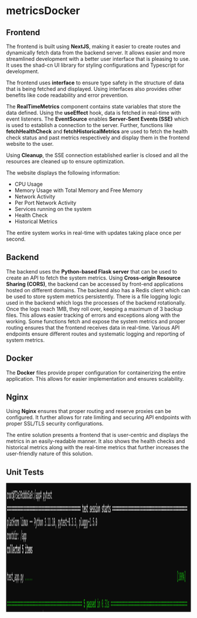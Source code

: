 ﻿# metricsDocker

## Frontend
The frontend is built using **NextJS**, making it easier to create routes and dynamically fetch data from the backend server.
It allows easier and more streamlined development with a better user interface that is pleasing to use. It uses the shad-cn UI library for styling configurations and Typescript for development.

The frontend uses **interface** to ensure type safety in the structure of data that is being fetched and displayed. Using interfaces also provides other benefits like code readability and error prevention.

The **RealTimeMetrics** component contains state variables that store the data defined. Using the **useEffect** hook, data is fetched in real-time with event listeners. The **EventSource** enables **Server-Sent Events (SSE)** which is used to establish a connection to the server.
Further, functions like **fetchHealthCheck** and **fetchHistoricalMetrics** are used to fetch the health check status and past metrics respectively and display them in the frontend website to the user.

Using **Cleanup**, the SSE connection established earlier is closed and all the resources are cleaned up to ensure optimization.

The website displays the following information:
- CPU Usage
- Memory Usage with Total Memory and Free Memory
- Network Activity
- Per Port Network Activity
- Services running on the system
- Health Check
- Historical Metrics

The entire system works in real-time with updates taking place once per second.

## Backend
The backend uses the **Python-based Flask server** that can be used to create an API to fetch the system metrics. Using **Cross-origin Resource Sharing (CORS)**, the backend can be accessed by front-end applications hosted on different domains.
The backend also has a Redis client which can be used to store system metrics persistently. There is a file logging logic used in the backend which logs the processes of the backend rotationally. Once the logs reach 1MB, they roll over, keeping a maximum of 3 backup files. This allows easier tracking of errors and exceptions along with the working. Some functions fetch and expose the system metrics and proper routing ensures that the frontend receives data in real-time.
Various API endpoints ensure different routes and systematic logging and reporting of system metrics.

## Docker
The **Docker** files provide proper configuration for containerizing the entire application. This allows for easier implementation and ensures scalability.

## Nginx
Using **Nginx** ensures that proper routing and reserve proxies can be configured. It further allows for rate limiting and securing API endpoints with proper SSL/TLS security configurations.

The entire solution presents a frontend that is user-centric and displays the metrics in an easily-readable manner. It also shows the health checks and historical metrics along with the real-time metrics that further increases the user-friendly nature of this solution.

## Unit Tests
<a href="unit-test"><img src="images/unit-test.png" align="middle" width="700" height="352"></a>
